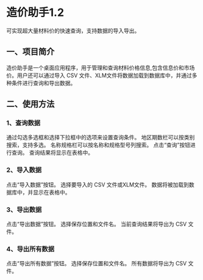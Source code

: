 # 造价助手1.2
可实现超大量材料价的快速查询，支持数据的导入导出。
## 一、项目简介
造价助手是一个桌面应用程序，用于管理和查询材料价格信息,包含信息价和市场价。用户还可以通过导入 CSV 文件、XLM文件将数据加载到数据库中，并通过多种条件进行查询和导出数据。
## 二、使用方法
### 1、查询数据
通过勾选多选框和选择下拉框中的选项来设置查询条件。
地区期数栏可以按类别搜索，支持多选。
名称规格栏可以按名称和规格型号列搜索。
点击“查询”按钮进行查询。
查询结果将显示在表格中。
### 2、导入数据
点击“导入数据”按钮。
选择要导入的 CSV 文件或XLM文件。
数据将被加载到数据库中，并显示在表格中。
### 3、导出数据
点击“导出数据”按钮。
选择保存位置和文件名。
当前查询结果将导出为 CSV 文件。
### 4、导出所有数据
点击“导出所有数据”按钮。
选择保存位置和文件名。
所有数据将导出为 CSV 文件。


